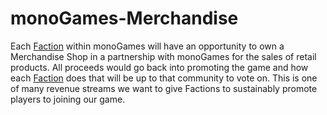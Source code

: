 <h1>monoGames-Merchandise</h1>
<p>
Each <a href="https://github.com/369gtech/Factions">Faction</a> within monoGames will have an opportunity to own a Merchandise Shop in a partnership with monoGames for the sales of retail products. All proceeds would go back into promoting the game and how each <a href="https://github.com/369gtech/Factions">Faction</a> does that will be up to that community to vote on. This is one of many revenue streams we want to give Factions to sustainably promote players to joining our game.
</p>
